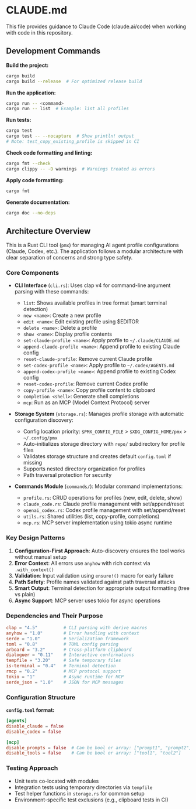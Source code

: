 # CLAUDE.md

This file provides guidance to Claude Code (claude.ai/code) when working with code in this repository.

## Development Commands

**Build the project:**
```bash
cargo build
cargo build --release  # For optimized release build
```

**Run the application:**
```bash
cargo run -- <command>
cargo run -- list  # Example: list all profiles
```

**Run tests:**
```bash
cargo test
cargo test -- --nocapture  # Show println! output
# Note: test_copy_existing_profile is skipped in CI
```

**Check code formatting and linting:**
```bash
cargo fmt --check
cargo clippy -- -D warnings  # Warnings treated as errors
```

**Apply code formatting:**
```bash
cargo fmt
```

**Generate documentation:**
```bash
cargo doc --no-deps
```

## Architecture Overview

This is a Rust CLI tool (`pmx`) for managing AI agent profile configurations (Claude, Codex, etc.). The application follows a modular architecture with clear separation of concerns and strong type safety.

### Core Components

- **CLI Interface** (`cli.rs`): Uses clap v4 for command-line argument parsing with these commands:
  - `list`: Shows available profiles in tree format (smart terminal detection)
  - `new <name>`: Create a new profile
  - `edit <name>`: Edit existing profile using $EDITOR
  - `delete <name>`: Delete a profile
  - `show <name>`: Display profile contents
  - `set-claude-profile <name>`: Apply profile to `~/.claude/CLAUDE.md`
  - `append-claude-profile <name>`: Append profile to existing Claude config
  - `reset-claude-profile`: Remove current Claude profile
  - `set-codex-profile <name>`: Apply profile to `~/.codex/AGENTS.md`
  - `append-codex-profile <name>`: Append profile to existing Codex config
  - `reset-codex-profile`: Remove current Codex profile
  - `copy-profile <name>`: Copy profile content to clipboard
  - `completion <shell>`: Generate shell completions
  - `mcp`: Run as an MCP (Model Context Protocol) server

- **Storage System** (`storage.rs`): Manages profile storage with automatic configuration discovery:
  - Config location priority: `$PMX_CONFIG_FILE` > `$XDG_CONFIG_HOME/pmx` > `~/.config/pmx`
  - Auto-initializes storage directory with `repo/` subdirectory for profile files
  - Validates storage structure and creates default `config.toml` if missing
  - Supports nested directory organization for profiles
  - Path traversal protection for security

- **Commands Module** (`commands/`): Modular command implementations:
  - `profile.rs`: CRUD operations for profiles (new, edit, delete, show)
  - `claude_code.rs`: Claude profile management with set/append/reset
  - `openai_codex.rs`: Codex profile management with set/append/reset
  - `utils.rs`: Shared utilities (list, copy-profile, completions)
  - `mcp.rs`: MCP server implementation using tokio async runtime

### Key Design Patterns

1. **Configuration-First Approach**: Auto-discovery ensures the tool works without manual setup
2. **Error Context**: All errors use `anyhow` with rich context via `.with_context()`
3. **Validation**: Input validation using `ensure!()` macro for early failure
4. **Path Safety**: Profile names validated against path traversal attacks
5. **Smart Output**: Terminal detection for appropriate output formatting (tree vs plain)
6. **Async Support**: MCP server uses tokio for async operations

### Dependencies and Their Purpose

```toml
clap = "4.5"          # CLI parsing with derive macros
anyhow = "1.0"        # Error handling with context
serde = "1.0"         # Serialization framework
toml = "0.8"          # TOML config parsing
arboard = "3.2"       # Cross-platform clipboard
dialoguer = "0.11"    # Interactive confirmations
tempfile = "3.20"     # Safe temporary files
is-terminal = "0.4"   # Terminal detection
rmcp = "0.2"          # MCP protocol support
tokio = "1"           # Async runtime for MCP
serde_json = "1.0"    # JSON for MCP messages
```

### Configuration Structure

**`config.toml` format:**
```toml
[agents]
disable_claude = false
disable_codex = false

[mcp]
disable_prompts = false  # Can be bool or array: ["prompt1", "prompt2"]
disable_tools = false    # Can be bool or array: ["tool1", "tool2"]
```

### Testing Approach

- Unit tests co-located with modules
- Integration tests using temporary directories via `tempfile`
- Test helper functions in `storage.rs` for common setup
- Environment-specific test exclusions (e.g., clipboard tests in CI)